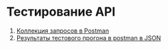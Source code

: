 # Тестирование API
1. <a href="https://www.postman.com/joint-operations-geoscientist-43608754/workspace/test-workspace/collection/33497099-d17300e3-5eeb-446f-b0a7-fce70cf36f73?action=share&creator=33497099&active-environment=33497099-f6670cd1-fef6-458a-9c00-8e53f628f860" target="_blank">Коллекция запросов в Postman</a>
2. <a href="https://github.com/trudoviebudni/api/blob/main/DemoShopping.postman_test_run.json" target="_blank">Результаты тестового прогона в postman в JSON</a>


